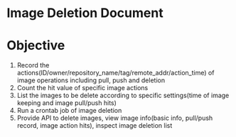 Image Deletion Document
===

Objective
==

1. Record the actions(ID/owner/repository_name/tag/remote_addr/action_time) of image operations including pull, push and deletion
2. Count the hit value of specific image actions
3. List the images to be delete according to specific settings(time of image keeping and image pull/push hits)
4. Run a crontab job of image deletion
5. Provide API to delete images, view image info(basic info, pull/push record, image action hits), inspect image deletion list